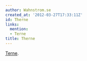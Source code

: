 ```yaml
---
author: Wahnstrom.se
created_at: '2012-03-27T17:33:11Z'
id: Therne
links:
  mention:
  - Terne
title: Therne
---
```


[Terne].

  [Terne]: Terne
